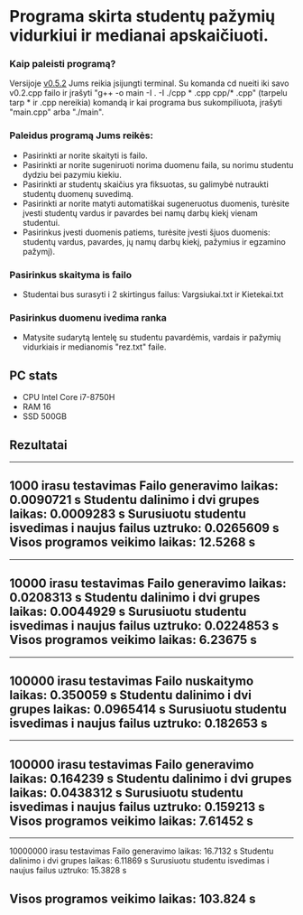```

```

# Programa skirta studentų pažymių vidurkiui ir medianai apskaičiuoti.

### Kaip paleisti programą?<br>
Versijoje [v0.5.2](https://github.com/tomasjon1/Pazymiai/tree/v0.5.1) Jums reikia įsijungti terminal. Su komanda cd nueiti iki savo v0.2.cpp failo ir įrašyti "g++ -o main -I . -I ./cpp * .cpp cpp/* .cpp" (tarpelu tarp * ir .cpp nereikia) komandą ir kai programa bus sukompiliuota, įrašyti "main.cpp" arba "./main".

### Paleidus programą Jums reikės:<br>
- Pasirinkti ar norite skaityti is failo.
- Pasirinkti ar norite sugeniruoti norima duomenu faila, su norimu studentu dydziu bei pazymiu kiekiu.
- Pasirinkti ar studentų skaičius yra fiksuotas, su galimybė nutraukti studentų duomenų suvedimą.
- Pasirinkti ar norite matyti automatiškai sugeneruotus duomenis, turėsite įvesti studentų vardus ir pavardes bei namų darbų kiekį vienam studentui.
- Pasirinkus įvesti duomenis patiems, turėsite įvesti šįuos duomenis: studentų vardus, pavardes, jų namų darbų kiekį, pažymius ir egzamino pažymį).

### Pasirinkus skaityma is failo
- Studentai bus surasyti i 2 skirtingus failus: Vargsiukai.txt ir Kietekai.txt

### Pasirinkus duomenu ivedima ranka
- Matysite sudarytą lentelę su studentu pavardėmis, vardais ir pažymių vidurkiais ir medianomis "rez.txt" faile.

## PC stats
- CPU Intel Core i7-8750H
- RAM 16
- SSD 500GB

## Rezultatai
-------------------------
1000 irasu testavimas
Failo generavimo laikas: 0.0090721 s
Studentu dalinimo i dvi grupes laikas: 0.0009283 s
Surusiuotu studentu isvedimas i naujus failus uztruko: 0.0265609 s
Visos programos veikimo laikas: 12.5268 s
-------------------------
-------------------------
10000 irasu testavimas
Failo generavimo laikas: 0.0208313 s
Studentu dalinimo i dvi grupes laikas: 0.0044929 s
Surusiuotu studentu isvedimas i naujus failus uztruko: 0.0224853 s
Visos programos veikimo laikas: 6.23675 s
-------------------------
-------------------------
100000 irasu testavimas
Failo nuskaitymo laikas: 0.350059 s
Studentu dalinimo i dvi grupes laikas: 0.0965414 s
Surusiuotu studentu isvedimas i naujus failus uztruko: 0.182653 s
-------------------------
-------------------------
100000 irasu testavimas
Failo generavimo laikas: 0.164239 s
Studentu dalinimo i dvi grupes laikas: 0.0438312 s
Surusiuotu studentu isvedimas i naujus failus uztruko: 0.159213 s
Visos programos veikimo laikas: 7.61452 s
-------------------------
-------------------------
10000000 irasu testavimas
Failo generavimo laikas: 16.7132 s
Studentu dalinimo i dvi grupes laikas: 6.11869 s
Surusiuotu studentu isvedimas i naujus failus uztruko: 15.3828 s

Visos programos veikimo laikas: 103.824 s
-------------------------
